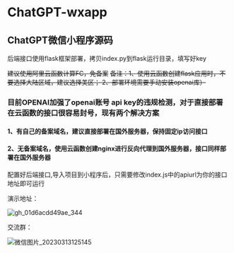 # ChatGPT-wxapp
## ChatGPT微信小程序源码

后端接口使用flask框架部署，拷贝index.py到flask运行目录，填写好key

~~建议使用阿里云函数计算FC，免备案~~
~~备注：1、使用云函数创建flask应用时，不要选择大陆区域，建议选择美区； 2、部署环境需要手动安装openai库）~~

### 目前OPENAI加强了openai账号 api key的违规检测，对于直接部署在云函数的接口很容易封号，现有两个解决方案
#### 1、有自己的备案域名，建议直接部署在国外服务器，保持固定ip访问接口
#### 2、无备案域名，使用云函数创建nginx进行反向代理到国外服务器，接口同样部署在国外服务器



配置好后端接口,导入项目到小程序后，只需要修改index.js中的apiurl为你的接口地址即可运行

演示地址：

![gh_01d6acdd49ae_344](https://user-images.githubusercontent.com/24582880/218671208-ebd81d32-20e3-4ba9-b3bc-698edcd0a8bc.jpg)

交流群：

![微信图片_20230313125145](https://user-images.githubusercontent.com/24582880/224611286-854da90a-754a-4fb2-862a-400ccc240245.jpg)
